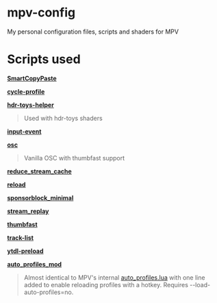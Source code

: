 # mpv-config
My personal configuration files, scripts and shaders for MPV

# Scripts used

**[SmartCopyPaste](https://github.com/Eisa01/mpv-scripts#smartcopypaste)**

**[cycle-profile](https://github.com/CogentRedTester/mpv-scripts#cycle-profile)**

**[hdr-toys-helper](https://github.com/natural-harmonia-gropius/hdr-toys)**
> Used with hdr-toys shaders

**[input-event](https://github.com/natural-harmonia-gropius/input-event)**

**[osc](https://github.com/po5/thumbfast/blob/vanilla-osc/player/lua/osc.lua)**
> Vanilla OSC with thumbfast support

**[reduce_stream_cache](https://github.com/divout/mpv_reduce_stream_cache)**

**[reload](https://github.com/sibwaf/mpv-scripts#reload.lua)**

**[sponsorblock_minimal](https://codeberg.org/jouni/mpv_sponsorblock_minimal)**

**[stream_replay](https://github.com/divout/mpv_reduce_stream_cache)**

**[thumbfast](https://github.com/po5/thumbfast)**

**[track-list](https://github.com/dyphire/mpv-scripts#track-list.lua)**

**[ytdl-preload](https://gist.github.com/bitingsock/17d90e3deeb35b5f75e55adb19098f58)**

**[auto_profiles_mod](https://github.com/NotMithical/mpv-config/blob/main/portable_config/scripts/auto_profiles_mod.lua)**
> Almost identical to MPV's internal [auto_profiles.lua](https://github.com/mpv-player/mpv/blob/master/player/lua/auto_profiles.lua) with one line added to enable reloading profiles with a hotkey. Requires --load-auto-profiles=no.
